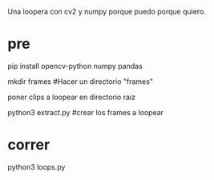 Una loopera con cv2 y numpy porque puedo porque quiero.

# pre
pip install opencv-python numpy pandas

mkdir frames #Hacer un directorio "frames"

poner clips a loopear en directorio raiz

python3 extract.py #crear los frames a loopear
# correr
python3 loops.py
